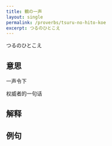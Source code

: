 ```yaml
---
title: 鶴の一声
layout: single
permalink: /proverbs/tsuru-no-hito-koe
excerpt: つるのひとこえ
---
```


つるのひとこえ

## 意思

一声令下

权威者的一句话

## 解释

## 例句

